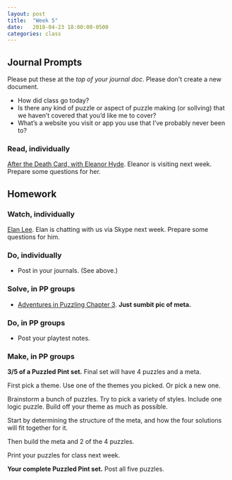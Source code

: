 ```yaml
---
layout: post
title:  "Week 5"
date:   2018-04-23 18:00:00-0500
categories: class
---
```


## Journal Prompts

Please put these at the *top of your journal doc*. Please don't create a new document.

- How did class go today?
- Is there any kind of puzzle or aspect of puzzle making (or sollving) that we haven’t covered that you’d like me to cover? 
- What’s a website you visit or app you use that I’ve probably never been to?

### Read, individually

[After the Death Card, with Eleanor Hyde](http://biggameswithace.blogspot.com/2014/11/interview-after-death-card-with-eleanor.html). Eleanor is visiting next week. Prepare some questions for her.

## Homework

### Watch, individually

[Elan Lee](https://www.egconf.com/presenters/elan-lee). Elan is chatting with us via Skype next week. Prepare some questions for him.

### Do, individually

* Post in your journals. (See above.)

### Solve, in PP groups

* [Adventures in Puzzling Chapter 3](/pdf/AiP-ch3.pdf). **Just sumbit pic of meta.**

### Do, in PP groups

* Post your playtest notes.

### Make, in PP groups

**3/5 of a Puzzled Pint set.** Final set will have 4 puzzles and a meta.

First pick a theme. Use one of the themes you picked. Or pick a new one.

Brainstorm a bunch of puzzles. Try to pick a variety of styles. Include one logic puzzle. Build off your theme as much as possible.

Start by determining the structure of the meta, and how the four solutions will fit together for it.

Then build the meta and 2 of the 4 puzzles.

Print your puzzles for class next week.


**Your complete Puzzled Pint set.** Post all five puzzles.

